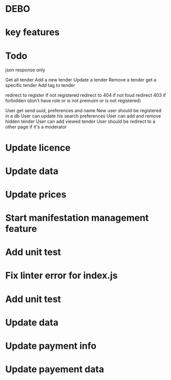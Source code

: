 # DEBO

# key features

# Todo
json response only

Get all tender
Add a new tender
Update a tender
Remove a tender
get a specific tender
Add tag to tender

redirect to register if not registered
redirect to 404 if not foud
redirect 403 if forbidden (don't have role or is not premuim or is not registered)



User get send uuid, preferences and name
New user should be registered in a db
User can update his search preferences
User can add and remove hidden tender
User can add viewed tender
User should be redirect to a other page if it's a moderator


# Update licence

# Update data

# Update prices

# Start manifestation management feature

# Add unit test
# Fix linter error for index.js

# Add unit test

# Update data

# Update payment info

# Update payement data
